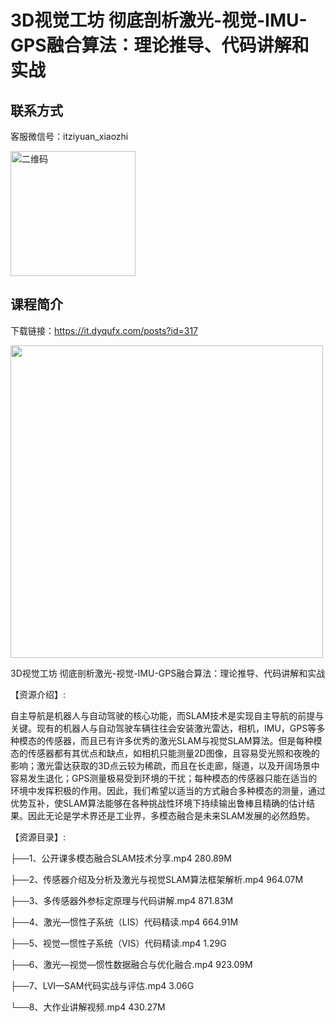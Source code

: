 # 3D视觉工坊 彻底剖析激光-视觉-IMU-GPS融合算法：理论推导、代码讲解和实战

## 联系方式

客服微信号：itziyuan_xiaozhi

<img src="https://ziyuanyun.oss-cn-guangzhou.aliyuncs.com/common/20240614073449/666b82192834a.jpg" width="200" height="200" alt="二维码">

## 课程简介

下载链接：https://it.dyqufx.com/posts?id=317

<img src="https://ziyuanyun.oss-cn-guangzhou.aliyuncs.com/yun/20240515151812/664461b4a9820.jpg" width="500" alt="">

  3D视觉工坊 彻底剖析激光-视觉-IMU-GPS融合算法：理论推导、代码讲解和实战



 【资源介绍】:

 自主导航是机器人与自动驾驶的核心功能，而SLAM技术是实现自主导航的前提与关键。现有的机器人与自动驾驶车辆往往会安装激光雷达，相机，IMU，GPS等多种模态的传感器，而且已有许多优秀的激光SLAM与视觉SLAM算法。但是每种模态的传感器都有其优点和缺点，如相机只能测量2D图像，且容易受光照和夜晚的影响；激光雷达获取的3D点云较为稀疏，而且在长走廊，隧道，以及开阔场景中容易发生退化；GPS测量极易受到环境的干扰；每种模态的传感器只能在适当的环境中发挥积极的作用。因此，我们希望以适当的方式融合多种模态的测量，通过优势互补，使SLAM算法能够在各种挑战性环境下持续输出鲁棒且精确的估计结果。因此无论是学术界还是工业界，多模态融合是未来SLAM发展的必然趋势。

 【资源目录】:

 ├──1、公开课多模态融合SLAM技术分享.mp4 280.89M

 ├──2、传感器介绍及分析及激光与视觉SLAM算法框架解析.mp4 964.07M

 ├──3、多传感器外参标定原理与代码讲解.mp4 871.83M

 ├──4、激光—惯性子系统（LIS）代码精读.mp4 664.91M

 ├──5、视觉—惯性子系统（VIS）代码精读.mp4 1.29G

 ├──6、激光—视觉—惯性数据融合与优化融合.mp4 923.09M

 ├──7、LVI—SAM代码实战与评估.mp4 3.06G

 └──8、大作业讲解视频.mp4 430.27M

  